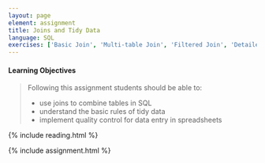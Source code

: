 ```yaml
---
layout: page
element: assignment
title: Joins and Tidy Data
language: SQL
exercises: ['Basic Join', 'Multi-table Join', 'Filtered Join', 'Detailed Join', 'Aggregated Join', 'Improving Messy Data', 'Data entry validation in Excel']
---
```


#### Learning Objectives

> Following this assignment students should be able to:
>
> - use joins to combine tables in SQL
> - understand the basic rules of tidy data
> - implement quality control for data entry in spreadsheets

{% include reading.html %}

{% include assignment.html %}
